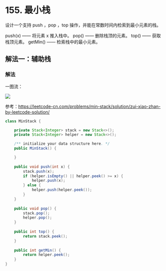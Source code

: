 # 155. 最小栈

设计一个支持 push ，pop ，top 操作，并能在常数时间内检索到最小元素的栈。

push(x) —— 将元素 x 推入栈中。
pop() —— 删除栈顶的元素。
top() —— 获取栈顶元素。
getMin() —— 检索栈中的最小元素。

## 解法一：辅助栈

### 解法
一图流：

![](img/155_1.gif)

参考：https://leetcode-cn.com/problems/min-stack/solution/zui-xiao-zhan-by-leetcode-solution/

```java
class MinStack {

    private Stack<Integer> stack = new Stack<>();
    private Stack<Integer> helper = new Stack<>();

    /** initialize your data structure here. */
    public MinStack() {

    }
    
    public void push(int x) {
        stack.push(x);
        if (helper.isEmpty() || helper.peek() >= x) {
            helper.push(x);
        } else {
            helper.push(helper.peek());
        }
    }
    
    public void pop() {
        stack.pop();
        helper.pop();
    }
    
    public int top() {
        return stack.peek();
    }
    
    public int getMin() {
        return helper.peek();
    }
}
```